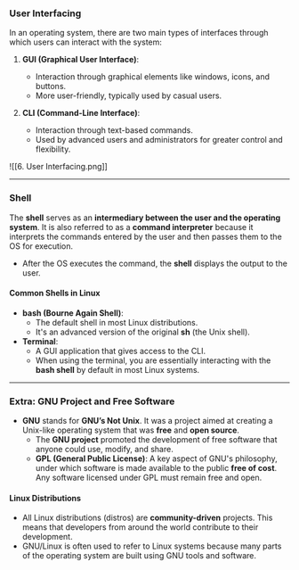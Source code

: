 ### **User Interfacing**

In an operating system, there are two main types of interfaces through which users can interact with the system:

1. **GUI (Graphical User Interface)**:
    
    - Interaction through graphical elements like windows, icons, and buttons.
    - More user-friendly, typically used by casual users.
2. **CLI (Command-Line Interface)**:
    
    - Interaction through text-based commands.
    - Used by advanced users and administrators for greater control and flexibility.

![[6. User Interfacing.png]]

---

### **Shell**

The **shell** serves as an **intermediary between the user and the operating system**. It is also referred to as a **command interpreter** because it interprets the commands entered by the user and then passes them to the OS for execution.

- After the OS executes the command, the **shell** displays the output to the user.

#### **Common Shells in Linux**

- **bash (Bourne Again Shell)**:
    - The default shell in most Linux distributions.
    - It's an advanced version of the original **sh** (the Unix shell).
- **Terminal**:
    - A GUI application that gives access to the CLI.
    - When using the terminal, you are essentially interacting with the **bash shell** by default in most Linux systems.

---

### **Extra: GNU Project and Free Software**

- **GNU** stands for **GNU’s Not Unix**. It was a project aimed at creating a Unix-like operating system that was **free** and **open source**.
    - The **GNU project** promoted the development of free software that anyone could use, modify, and share.
    - **GPL (General Public License)**: A key aspect of GNU's philosophy, under which software is made available to the public **free of cost**. Any software licensed under GPL must remain free and open.

#### **Linux Distributions**

- All Linux distributions (distros) are **community-driven** projects. This means that developers from around the world contribute to their development.
- GNU/Linux is often used to refer to Linux systems because many parts of the operating system are built using GNU tools and software.